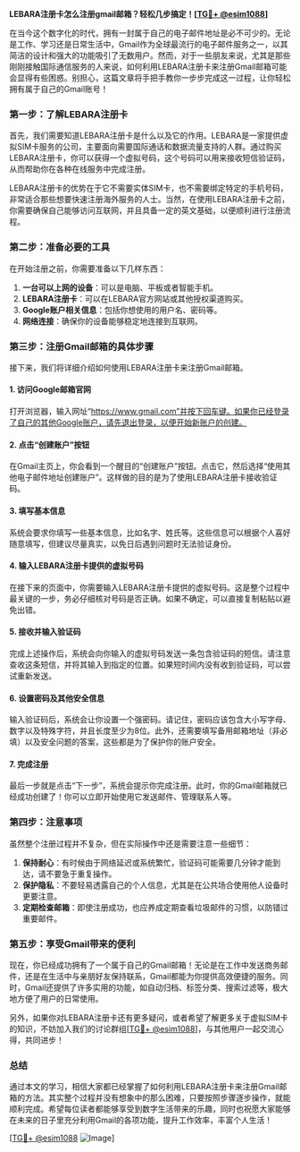 **LEBARA注册卡怎么注册gmail邮箱？轻松几步搞定！[[TG💪+ @esim1088](https://t.me/s/esim1088)]**

在当今这个数字化的时代，拥有一封属于自己的电子邮件地址是必不可少的。无论是工作、学习还是日常生活中，Gmail作为全球最流行的电子邮件服务之一，以其简洁的设计和强大的功能吸引了无数用户。然而，对于一些朋友来说，尤其是那些刚刚接触国际通信服务的人来说，如何利用LEBARA注册卡来注册Gmail邮箱可能会显得有些困惑。别担心，这篇文章将手把手教你一步步完成这一过程，让你轻松拥有属于自己的Gmail账号！

### **第一步：了解LEBARA注册卡**

首先，我们需要知道LEBARA注册卡是什么以及它的作用。LEBARA是一家提供虚拟SIM卡服务的公司，主要面向需要国际通话和数据流量支持的人群。通过购买LEBARA注册卡，你可以获得一个虚拟号码，这个号码可以用来接收短信验证码，从而帮助你在各种在线服务中完成注册。

LEBARA注册卡的优势在于它不需要实体SIM卡，也不需要绑定特定的手机号码，非常适合那些想要快速注册海外服务的人士。当然，在使用LEBARA注册卡之前，你需要确保自己能够访问互联网，并且具备一定的英文基础，以便顺利进行注册流程。

### **第二步：准备必要的工具**

在开始注册之前，你需要准备以下几样东西：

1. **一台可以上网的设备**：可以是电脑、平板或者智能手机。
2. **LEBARA注册卡**：可以在LEBARA官方网站或其他授权渠道购买。
3. **Google账户相关信息**：包括你想使用的用户名、密码等。
4. **网络连接**：确保你的设备能够稳定地连接到互联网。

### **第三步：注册Gmail邮箱的具体步骤**

接下来，我们将详细介绍如何使用LEBARA注册卡来注册Gmail邮箱。

#### **1. 访问Google邮箱官网**

打开浏览器，输入网址“https://www.gmail.com”并按下回车键。如果你已经登录了自己的其他Google账户，请先退出登录，以便开始新账户的创建。

#### **2. 点击“创建账户”按钮**

在Gmail主页上，你会看到一个醒目的“创建账户”按钮。点击它，然后选择“使用其他电子邮件地址创建账户”。这样做的目的是为了使用LEBARA注册卡接收验证码。

#### **3. 填写基本信息**

系统会要求你填写一些基本信息，比如名字、姓氏等。这些信息可以根据个人喜好随意填写，但建议尽量真实，以免日后遇到问题时无法验证身份。

#### **4. 输入LEBARA注册卡提供的虚拟号码**

在接下来的页面中，你需要输入LEBARA注册卡提供的虚拟号码。这是整个过程中最关键的一步，务必仔细核对号码是否正确。如果不确定，可以直接复制粘贴以避免出错。

#### **5. 接收并输入验证码**

完成上述操作后，系统会向你输入的虚拟号码发送一条包含验证码的短信。请注意查收这条短信，并将其输入到指定的位置。如果短时间内没有收到验证码，可以尝试重新发送。

#### **6. 设置密码及其他安全信息**

输入验证码后，系统会让你设置一个强密码。请记住，密码应该包含大小写字母、数字以及特殊字符，并且长度至少为8位。此外，还需要填写备用邮箱地址（非必填）以及安全问题的答案，这些都是为了保护你的账户安全。

#### **7. 完成注册**

最后一步就是点击“下一步”，系统会提示你完成注册。此时，你的Gmail邮箱就已经成功创建了！你可以立即开始使用它发送邮件、管理联系人等。

### **第四步：注意事项**

虽然整个注册过程并不复杂，但在实际操作中还是需要注意一些细节：

1. **保持耐心**：有时候由于网络延迟或系统繁忙，验证码可能需要几分钟才能到达，请不要急于重复操作。
2. **保护隐私**：不要轻易透露自己的个人信息，尤其是在公共场合使用他人设备时更要注意。
3. **定期检查邮箱**：即使注册成功，也应养成定期查看垃圾邮件的习惯，以防错过重要邮件。

### **第五步：享受Gmail带来的便利**

现在，你已经成功拥有了一个属于自己的Gmail邮箱！无论是在工作中发送商务邮件，还是在生活中与亲朋好友保持联系，Gmail都能为你提供高效便捷的服务。同时，Gmail还提供了许多实用的功能，如自动归档、标签分类、搜索过滤等，极大地方便了用户的日常使用。

另外，如果你对LEBARA注册卡还有更多疑问，或者希望了解更多关于虚拟SIM卡的知识，不妨加入我们的讨论群组[[TG💪+ @esim1088](https://t.me/s/esim1088)]，与其他用户一起交流心得，共同进步！

### **总结**

通过本文的学习，相信大家都已经掌握了如何利用LEBARA注册卡来注册Gmail邮箱的方法。其实整个过程并没有想象中的那么困难，只要按照步骤逐步操作，就能顺利完成。希望每位读者都能够享受到数字生活带来的乐趣，同时也祝愿大家能够在未来的日子里充分利用Gmail的各项功能，提升工作效率，丰富个人生活！

[[TG💪+ @esim1088](https://t.me/s/esim1088) ![Image](https://i.postimg.cc/4NQfJmqS/Snipaste-2025-05-13-00-14-12.png)]